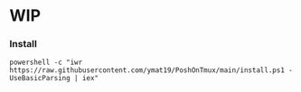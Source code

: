 # WIP

### Install

```
powershell -c "iwr https://raw.githubusercontent.com/ymat19/PoshOnTmux/main/install.ps1 -UseBasicParsing | iex"
```
